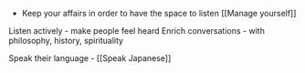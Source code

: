 
* Keep your affairs in order to have the space to listen [[Manage yourself]]

Listen actively - make people feel heard
Enrich conversations - with philosophy, history, spirituality

Speak their language - [[Speak Japanese]]